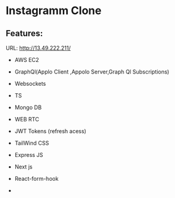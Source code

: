 # Instagramm Clone
## Features:
 URL:   http://13.49.222.211/

- AWS EC2
- GraphQl(Applo Client ,Appolo Server,Graph Ql Subscriptions)
- Websockets
- TS
- Mongo DB
- WEB RTC
- JWT Tokens (refresh acess)
- TailWind CSS
- Express JS
- Next js
- React-form-hook

- 
